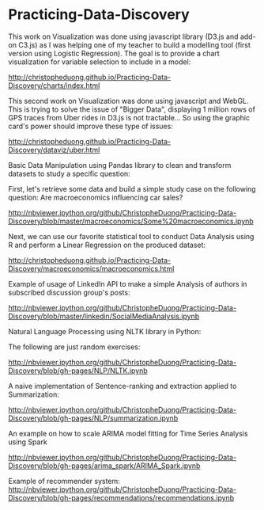 Practicing-Data-Discovery
=========================

This work on Visualization was done using javascript library (D3.js and add-on C3.js) as I was helping one of my teacher to build a modelling tool (first version using Logistic Regression). The goal is to provide a chart visualization for variable selection to include in a model:

http://christopheduong.github.io/Practicing-Data-Discovery/charts/index.html

This second work on Visualization was done using javascript and WebGL. This is trying to solve the issue of "Bigger Data", displaying 1 million rows of GPS traces from Uber rides in D3.js is not tractable... So using the graphic card's power should improve these type of issues:

http://christopheduong.github.io/Practicing-Data-Discovery/dataviz/uber.html


Basic Data Manipulation using Pandas library to clean and transform datasets to study a specific question: 

First, let's retrieve some data and build a simple study case on the following question: Are macroeconomics influencing car sales?

http://nbviewer.ipython.org/github/ChristopheDuong/Practicing-Data-Discovery/blob/master/macroeconomics/Some%20macroeconomics.ipynb

Next, we can use our favorite statistical tool to conduct Data Analysis using R and perform a Linear Regression on the produced dataset:

http://christopheduong.github.io/Practicing-Data-Discovery/macroeconomics/macroeconomics.html


Example of usage of LinkedIn API to make a simple Analysis of authors in subscribed discussion group's posts:

http://nbviewer.ipython.org/github/ChristopheDuong/Practicing-Data-Discovery/blob/master/linkedin/SocialMediaAnalysis.ipynb

Natural Language Processing using NLTK library in Python:

The following are just random exercises:

http://nbviewer.ipython.org/github/ChristopheDuong/Practicing-Data-Discovery/blob/gh-pages/NLP/NLTK.ipynb

A naive implementation of Sentence-ranking and extraction applied to Summarization:

http://nbviewer.ipython.org/github/ChristopheDuong/Practicing-Data-Discovery/blob/gh-pages/NLP/summarization.ipynb

An example on how to scale ARIMA model fitting for Time Series Analysis using Spark

http://nbviewer.ipython.org/github/ChristopheDuong/Practicing-Data-Discovery/blob/gh-pages/arima_spark/ARIMA_Spark.ipynb

Example of recommender system:
http://nbviewer.ipython.org/github/ChristopheDuong/Practicing-Data-Discovery/blob/gh-pages/recommendations/recommendations.ipynb
